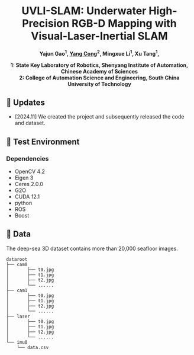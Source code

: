 <h1 align="center">UVLI-SLAM: Underwater High-Precision RGB-D Mapping with Visual-Laser-Inertial SLAM</h1>

<p align="center"><strong>
    Yajun Gao</a><sup>1</sup>,
    <a href = "https://scholar.google.com/citations?user=iUUu8PkAAAAJ&hl=zh-CN">Yang Cong</a><sup>2</sup>,
    Mingxue Li</a><sup>1</sup>,
    Xu Tang</a><sup>1</sup>,
</strong></p>

<p align="center"><strong>
    1: State Key Laboratory of Robotics, Shenyang Institute of Automation, Chinese Academy of Sciences</a><br>
    2: College of Automation Science and Engineering, South China University of Technology</a><br>
</strong></p>

## :eyes: Updates
* [2024.11] We created the project and subsequently released the code and dataset.


## :checkered_flag: Test Environment
### Dependencies
* OpenCV 4.2
* Eigen 3
* Ceres 2.0.0
* G2O 
* CUDA 12.1
* python
* ROS
* Boost


## :book: Data
The deep-sea 3D dataset contains more than 20,000 seafloor images.

```
dataroot
├── cam0
│       ├── t0.jpg
│       ├── t1.jpg
│       ├── t2.jpg
│       └── ......
├── cam1
│       ├── t0.jpg
│       ├── t1.jpg
│       ├── t2.jpg
│       └── ......
├── laser
│       ├── t0.jpg
│       ├── t1.jpg
│       ├── t2.jpg
│       └── ......
└── imu0
    └── data.csv
